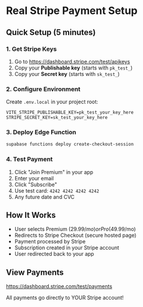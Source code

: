 # Real Stripe Payment Setup

## Quick Setup (5 minutes)

### 1. Get Stripe Keys
1. Go to https://dashboard.stripe.com/test/apikeys
2. Copy your **Publishable key** (starts with `pk_test_`)
3. Copy your **Secret key** (starts with `sk_test_`)

### 2. Configure Environment
Create `.env.local` in your project root:
```
VITE_STRIPE_PUBLISHABLE_KEY=pk_test_your_key_here
STRIPE_SECRET_KEY=sk_test_your_key_here
```

### 3. Deploy Edge Function
```bash
supabase functions deploy create-checkout-session
```

### 4. Test Payment
1. Click "Join Premium" in your app
2. Enter your email
3. Click "Subscribe"
4. Use test card: `4242 4242 4242 4242`
5. Any future date and CVC

## How It Works
- User selects Premium ($29.99/mo) or Pro ($49.99/mo)
- Redirects to Stripe Checkout (secure hosted page)
- Payment processed by Stripe
- Subscription created in your Stripe account
- User redirected back to your app

## View Payments
https://dashboard.stripe.com/test/payments

All payments go directly to YOUR Stripe account!
